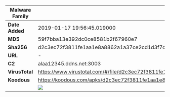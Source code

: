 | Malware Family | SpyNote                                                      |
| -------------- | ------------------------------------------------------------ |
| **Date Added** | 2019-01-17 19:56:45.019000                                                   |
| **MD5**        | 59f7bba13e392dc0ce8581b2f67960e7                             |
| **Sha256**     | d2c3ec72f3811fe1aa1e8a8862a1a37ce2cd1d3f7dcfd6aabcc1bed0a53f5818 |
| **URL**        | -                                                            |
| **C2**         | alaa12345.ddns.net:3003 |
| **VirusTotal** | https://www.virustotal.com/#/file/d2c3ec72f3811fe1aa1e8a8862a1a37ce2cd1d3f7dcfd6aabcc1bed0a53f5818/detection |
| **Koodous**    | https://koodous.com/apks/d2c3ec72f3811fe1aa1e8a8862a1a37ce2cd1d3f7dcfd6aabcc1bed0a53f5818 |
|                | ![](../assets/d2c3ec72f3811fe1aa1e8a8862a1a37ce2cd1d3f7dcfd6aabcc1bed0a53f5818.png) |